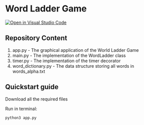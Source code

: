 # Word Ladder Game
[![Open in Visual Studio Code](https://open.vscode.dev/badges/open-in-vscode.svg)](https://open.vscode.dev/organization/repository)
## Repository Content
1. app.py - The graphical application of the World Ladder Game
2. main.py - The implementation of the WordLadder class
3. timer.py - The implementation of the timer decorator
4. word_dictionary.py - The data structure storing all words in words_alpha.txt

## Quickstart guide
Download all the required files

Run in terminal:
```
python3 app.py
```

